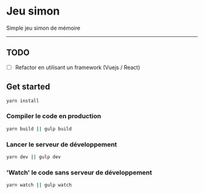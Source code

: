 # Jeu simon 

Simple jeu simon de mémoire

---

## TODO

- [ ] Refactor en utilisant un framework (Vuejs / React)

## Get started
```bash
yarn install
```

### Compiler le code en production
```bash
yarn build || gulp build
```

### Lancer le serveur de développement
```bash
yarn dev || gulp dev
```

### 'Watch' le code sans serveur de développement
```bash
yarn watch || gulp watch
```
